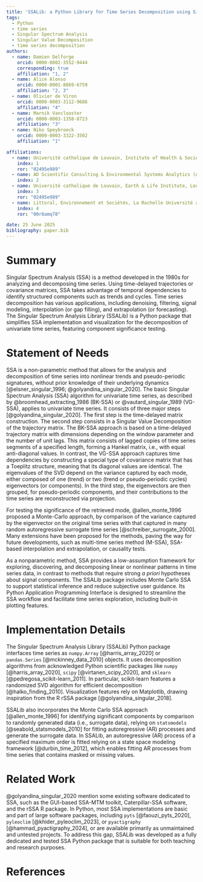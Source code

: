 ```yaml
---
title: 'SSALib: a Python Library for Time Series Decomposition using Singular Spectrum Analysis'
tags:
  - Python
  - time series
  - Singular Spectrum Analysis
  - Singular Value Decomposition
  - time series decomposition
authors:
  - name: Damien Delforge
    orcid: 0000-0002-3552-9444
    corresponding: true
    affiliation: "1, 2"
  - name: Alice Alonso
    orcid: 0000-0001-8869-6759
    affiliation: "2, 3"
  - name: Olivier de Viron
    orcid: 0000-0003-3112-9686
    affiliation: "4"
  - name: Marnik Vanclooster
    orcid: 0000-0003-1358-8723
    affiliation: "3"
  - name: Niko Speybroeck
    orcid: 0000-0003-3322-3502
    affiliation: "1"

affiliations:
  - name: Université catholique de Louvain, Institute of Health & Society, Brussels, Belgium.
    index: 1
    ror: "02495e989"
  - name: AD Scientific Consulting & Environmental Systems Analytics (ADSCIAN), Brussels, Belgium.
    index: 2
  - name: Université catholique de Louvain, Earth & Life Institute, Louvain-la-Neuve, Belgium.
    index: 3
    ror: "02495e989"
  - name: Littoral, Environnement et Sociétés, La Rochelle Université and CNRS (UMR7266), La Rochelle, France
    index: 4
    ror: "00r8amq78"

date: 25 June 2025
bibliography: paper.bib
---
```


# Summary

Singular Spectrum Analysis (SSA) is a method developed in the 1980s for
analyzing and decomposing time series. Using time-delayed
trajectories or covariance matrices, SSA takes advantage of temporal
dependencies to identify structured components such as trends and cycles.
Time series decomposition has various applications, including denoising,
filtering, signal modeling, interpolation (or gap filling), and extrapolation
(or forecasting). The Singular Spectrum Analysis Library (SSALib) is a Python
package that simplifies SSA implementation and visualization for the
decomposition of univariate time series, featuring component significance
testing.

# Statement of Needs

SSA is a non-parametric method that allows for the analysis and decomposition of
time series into nonlinear trends and pseudo-periodic signatures, without prior
knowledge of their underlying dynamics
[@elsner_singular_1996; @golyandina_singular_2020]. The basic Singular Spectrum
Analysis (SSA) algorithm for univariate time series, as described by
@broomhead_extracting_1986 (BK-SSA) or @vautard_singular_1989 (VG-SSA), applies
to univariate time series. It consists of three major steps
[@golyandina_singular_2020]. The first step is the time-delayed matrix
construction. The second step consists in a Singular Value Decomposition of the
trajectory matrix. The BK-SSA approach is based on a time-delayed trajectory
matrix with dimensions depending on the window parameter and the number of unit
lags. This matrix consists of lagged copies of time series segments of a
specified length, forming a Hankel matrix, i.e., with equal anti-diagonal
values. In contrast, the VG-SSA approach captures time dependencies by
constructing a special type of covariance matrix that has a Toeplitz structure,
meaning that its diagonal values are identical. The eigenvalues of the SVD
depend on the variance captured by each mode, either composed of one (trend) or
two (trend or pseudo-periodic cycles) eigenvectors (or components). In the
third step, the eigenvectors are then grouped, for pseudo-periodic components,
and their contributions to the time series are reconstructed via projection.

For testing the significance of the retrieved mode, @allen_monte_1996
proposed a Monte-Carlo approach, by comparison of the variance captured by the
eigenvector on the original time series with that captured in many random
autoregressive surrogate time series [@schreiber_surrogate_2000]. Many
extensions have been proposed for
the methods, paving the way for future developments, such as multi-time
series method (M-SSA), SSA-based interpolation and extrapolation, or causality
tests.

As a nonparametric method, SSA provides a low-assumption framework for
exploring, discovering, and decomposing linear or nonlinear patterns in time
series data, in contrast to methods that require strong _a priori_ hypotheses
about signal components. The SSALib package includes Monte Carlo SSA to support
statistical inference and reduce subjective user guidance. Its Python
Application Programming Interface is designed to streamline the SSA workflow and
facilitate time series exploration, including built-in plotting features.

# Implementation Details

The Singular Spectrum Analysis Library (SSALib) Python package interfaces
time series as `numpy.Array` [@harris_array_2020] or `pandas.Series`
[@mckinney_data_2010] objects. It uses decomposition algorithms from
acknowledged Python scientific packages like `numpy` [@harris_array_2020],
`scipy` [@virtanen_scipy_2020], and `sklearn` [@pedregosa_scikit-learn_2011].
In particular, scikit-learn features a randomized SVD algorithm for efficient
decomposition [@halko_finding_2010]. Visualization features rely on
Matplotlib, drawing inspiration from the R rSSA package
[@golyandina_singular_2018].

SSALib also incorporates the Monte Carlo SSA approach [@allen_monte_1996] for
identifying significant components by comparison to randomly generated data
(i.e., surrogate data), relying on `statsmodels` [@seabold_statsmodels_2010]
for fitting autoregressive (AR) processes and generate the surrogate data. In
SSALib, an autoregressive (AR) process of a specified maximum order is fitted
relying on a state space modeling framework [@durbin_time_2012], which enables
fitting AR processes from time series that contains masked or missing values.

# Related Work

@golyandina_singular_2020 mention some existing software dedicated to
SSA, such as the GUI-based SSA-MTM toolkit, Caterpillar-SSA software, and the
rSSA R package. In Python, most SSA implementations are basic and part of large
software packages, including `pyts` [@faouzi_pyts_2020], `pyleoclim`
[@khider_pyleoclim_2023], or `pyactigraphy` [@hammad_pyactigraphy_2024], or are
available primarily as unmaintained and untested projects. To address this gap,
SSALib was developed as a fully dedicated and tested SSA Python package
that is suitable for both teaching and research purposes.

# References
